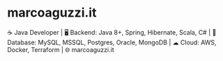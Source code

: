 # marcoaguzzi.it
☕ Java Developer | 🖥 Backend: Java 8+, Spring, Hibernate, Scala, C# | 💾 Database: MySQL, MSSQL, Postgres, Oracle, MongoDB | ☁ Cloud: AWS, Docker, Terraform | 🌐 marcoaguzzi.it
